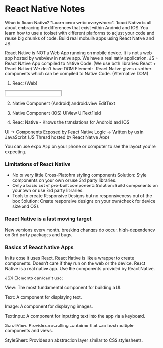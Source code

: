 # React Native Notes

What is React Native?
"Learn once write everywhere". React Native is all about embracing the differences that exist within Android and IOS. You learn how to use a toolset with different platforms to adjust your code and reuse big chunks of code. Build real mobuile apps using React Native and JS.

React Native is NOT a Web App running on mobile device. It is not a web app hosted by webview in native app. 
We have a real nativ application. JS + React Native App compiled to Native Code. (We use both libraries: React + React Native)
We don't have DOM Elements. React Native gives us other components which can be compiled to Native Code. (Alternative DOM)

1. React (Web)
<div></div>
<input />

2. Native Component (Android)
android.view
EditText

3. Native Component (IOS)
UIView
UITextField

4. React Native
<View> - Knows the translations for Android and IOS
<TextInput>

UI -> Components Exposed by React Native 
Logic -> Written by us in JavaScript (JS Thread hosted by React Native App)

You can use expo App on your phone or computer to see the layout you're expecting. 

### Limitations of React Native
- No or very little Cross-Platofrm styling components
Solution: Style components on your own or use 3rd party libraries. 
- Only a basic set of pre-built components
Solution: Build components on your own or use 3rd party libraries. 
- Tools to create Responsive Designs but no responsiveness out of the box
Solution: Create responsive designs on your own(check for device size and OS). 

### React Native is a fast moving target
New versions every month, breaking changes do occur, high-dependency on 3rd party packages and bugs. 

### Basics of React Native Apps
In its cose it uses React. React Native is like a wrapper to create components. Doesn't care if they run on the web or the device. React Native is a real native app. Use the components provided by React Native. 

JSX Elements can/can't use: 

View:                       The most fundamental component for building a UI.

Text:                       A component for displaying text.

Image:                      A component for displaying images.

TextInput:                  A component for inputting text into the app via a keyboard.

ScrollView:                 Provides a scrolling container that can host multiple components and views.

StyleSheet:                 Provides an abstraction layer similar to CSS stylesheets.



